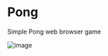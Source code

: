 # Pong

Simple Pong web browser game

![image](https://user-images.githubusercontent.com/22966838/183604219-6ca16389-9f59-4b7f-ab2d-5514f0eae23c.png)
